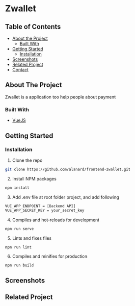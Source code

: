 # Zwallet

<!-- TABLE OF CONTENTS -->
## Table of Contents

* [About the Project](#about-the-project)
  * [Built With](#built-with)
* [Getting Started](#getting-started)
  * [Installation](#installation)
* [Screenshots](#screenshots)
* [Related Project](#related-project)
* [Contact](#contact)

<!-- ABOUT THE PROJECT -->
## About The Project


Zwallet is a application too help people about payment

### Built With

* [VueJS](http://vuejs.org/)

<!-- GETTING STARTED -->
## Getting Started

### Installation

1. Clone the repo
```sh
git clone https://github.com/alanard/frontend-zwallet.git
```
2. Install NPM packages
```sh
npm install
```
3. Add .env file at root folder project, and add following
```sh
VUE_APP_ENDPOINT = [Backend API]
VUE_APP_SECRET_KEY = your_secret_key
```
4. Compiles and hot-reloads for development
```sh
npm run serve
```
5. Lints and fixes files
```
npm run lint
```
6. Compiles and minifies for production
```
npm run build
```


<!-- ROADMAP -->
## Screenshots

<!-- <p align='center'>
  <span>
      <image width="200" src='./screenshots/landing.png' />
      <image width="200" src='./screenshots/login.png' />
      <image width="200" src='./screenshots/register.png' />
      <image width="200" src='./screenshots/home.png' />
      <image width="200" src='./screenshots/cart.png' />
      <image width="200" src='./screenshots/chart.png' />
      <image width="200" src='./screenshots/order.png' />
      <image width="200" src='./screenshots/product.png' />
      <image width="200" src='./screenshots/user.png' />
      <image width="200" src='./screenshots/checkout.png' />
  </span>
 </p> -->
 
## Related Project
<!-- * [`ark-backend`](https://github.com/erlanggajatikusuma/ark-backend) -->


